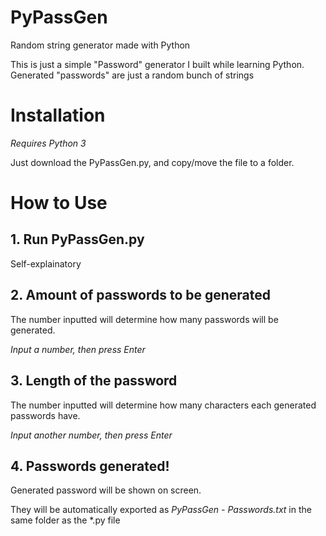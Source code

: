 # PyPassGen
Random string generator made with Python

This is just a simple "Password" generator I built while learning Python. Generated "passwords" are just a random bunch of strings

# Installation

_Requires Python 3_

Just download the PyPassGen.py, and copy/move the file to a folder.

# How to Use

## 1. Run PyPassGen.py

Self-explainatory

## 2. Amount of passwords to be generated

The number inputted will determine how many passwords will be generated.

_Input a number, then press Enter_
    
## 3. Length of the password

The number inputted will determine how many characters each generated passwords have.

_Input another number, then press Enter_

## 4. Passwords generated!
Generated password will be shown on screen.

They will be automatically exported as *PyPassGen - Passwords.txt* in the same folder as the \*.py file 

